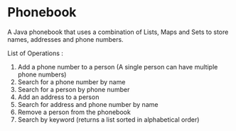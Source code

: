 # Phonebook

A Java phonebook that uses a combination of Lists, Maps and Sets to store names, addresses and phone numbers.

List of Operations :

 1. Add a phone number to a person (A single person can have multiple phone numbers)
 2. Search for a phone number by name
 3. Search for a person by phone number
 4. Add an address to a person
 5. Search for address and phone number by name
 6. Remove a person from the phonebook
 7. Search by keyword (returns a list sorted in alphabetical order)


